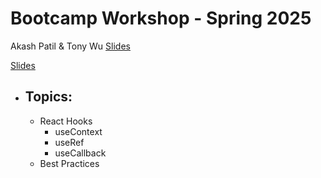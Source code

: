 # Bootcamp Workshop - Spring 2025

Akash Patil & Tony Wu
[Slides](https://docs.google.com/presentation/d/1lmGfuZ5hUkT2wUeLNuQM-eChZvBeaVC0RPcqweOI6Jo/edit?usp=sharing)

[Slides](https://docs.google.com/presentation/d/1lmGfuZ5hUkT2wUeLNuQM-eChZvBeaVC0RPcqweOI6Jo/edit?usp=sharing)

- ## Topics:

  - React Hooks
    - useContext
    - useRef
    - useCallback
  - Best Practices
